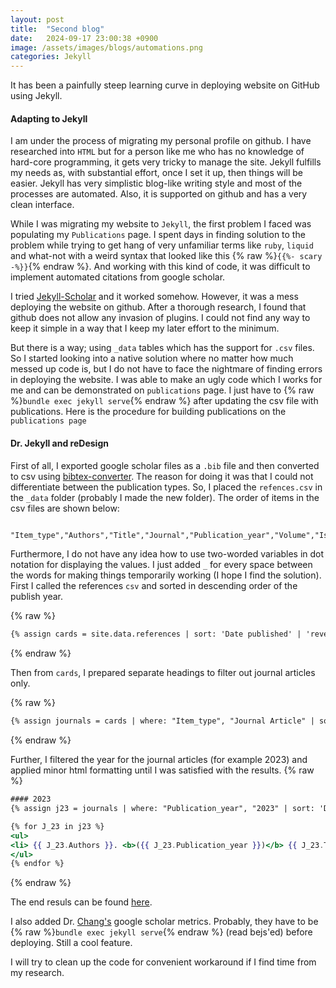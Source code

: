```yaml
---
layout: post
title:  "Second blog"
date:   2024-09-17 23:00:38 +0900
image: /assets/images/blogs/automations.png
categories: Jekyll
---
```


It has been a painfully steep learning curve in deploying website on GitHub using Jekyll.

#### Adapting to Jekyll

I am under the process of migrating my personal profile on github. I have researched into `HTML` but for a person like me who has no knowledge of hard-core programming, it gets very tricky to manage the site. Jekyll fulfills my needs as, with substantial effort, once I set it up, then things will be easier. Jekyll has very simplistic blog-like writing style and most of the processes are automated. Also, it is supported on github and has a very clean interface.

While I was migrating my website to `Jekyll`, the first problem I faced was populating my `Publications` page. I spent days in finding solution to the problem while trying to get hang of very unfamiliar terms like `ruby`, `liquid` and what-not with a weird syntax that looked like this {% raw %}`{{%- scary -%}}`{% endraw %}. And working with this kind of code, it was difficult to implement automated citations from google scholar.

I tried [Jekyll-Scholar](https://github.com/inukshuk/jekyll-scholar) and it worked somehow. However, it was a mess deploying the website on github. After a thorough research, I found that github does not allow any invasion of plugins. I could not find any way to keep it simple in a way that I keep my later effort to the minimum. 

But there is a way; using `_data` tables which has the support for `.csv` files. So I started looking into a native solution where no matter how much messed up code is, but I do not have to face the nightmare of finding errors in deploying the website. I was able to make an ugly code which I works for me and can be demonstrated on `publications` page. I just have to {% raw %}`bundle exec jekyll serve`{% endraw %} after updating the csv file with publications. Here is the procedure for building publications on the `publications page`

#### Dr. Jekyll and reDesign

First of all, I exported google scholar files as a `.bib` file and then converted to csv using [bibtex-converter](https://www.bibtex.com/c/bibtex-to-csv-converter/). The reason for doing it was that I could not differentiate between the publication types. So, I placed the `refences.csv` in the `_data` folder (probably I made the new folder). The order of items in the csv files are shown below:

```handlebars

"Item_type","Authors","Title","Journal","Publication_year","Volume","Issue","Pages","Institution","Publisher","Proceedings_title","Date_published","Sub-type","School"
```

Furthermore, I do not have any idea how to use two-worded variables in dot notation for displaying the values. I just added `_` for every space between the words for making things temporarily working (I hope I find the solution). 
First I called the references `csv` and sorted in descending order of the publish year.

{% raw %}
```handlebars
{% assign cards = site.data.references | sort: 'Date published' | 'reverse' %}
```
{% endraw %}

Then from `cards`, I prepared separate headings to filter out journal articles only. 

{% raw %}
```handlebars
{% assign journals = cards | where: "Item_type", "Journal Article" | sort: 'Date_published' | 'reverse'  %}
```
{% endraw %}

Further, I filtered the year for the journal articles (for example 2023) and applied minor html formatting until I was satisfied with the results.
{% raw %}
```handlebars
#### 2023
{% assign j23 = journals | where: "Publication_year", "2023" | sort: 'Date_published' | 'reverse'  %}

{% for J_23 in j23 %}
<ul>
<li> {{ J_23.Authors }}. <b>({{ J_23.Publication_year }})</b> {{ J_23.Title }}. {{ J_23.Volume}}, {{ J_23.Issue }} <i>{{ J_23.Journal }}</i>. </li>
</ul>
{% endfor %}
```
{% endraw %}

The end resuls can be found [here](https://usmanhnf.github.io/publications/). 

I also added Dr. [Chang's](https://jonathanchang.org/blog/easily-showcase-your-google-scholar-metrics-in-jekyll/) google scholar metrics. Probably, they have to be {% raw %}`bundle exec jekyll serve`{% endraw %} (read bejs'ed) before deploying. Still a cool feature.

I will try to clean up the code for convenient workaround if I find time from my research.